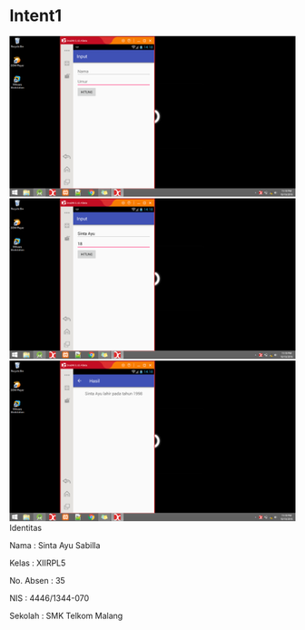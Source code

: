 # Intent1
![GitHub Logo](i1.1.png)
![GitHub Logo](i1.2.png)
![GitHub Logo](i1.3.png)
Identitas 

Nama : Sinta Ayu Sabilla

Kelas : XIIRPL5

No. Absen : 35

NIS : 4446/1344-070

Sekolah : SMK Telkom Malang

